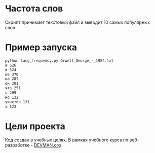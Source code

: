 # Частота слов

Скрипт принимает текстовый файл и выводит 10 самых популярных слов

# Пример запуска
```bash
python lang_frequency.py Orwell_George_-_1984.txt
и 626
в 524
не 370
на 287
он 281
что 251
с 209
но 132
уинстон 131
а 123
```

# Цели проекта
Код создан в учебных целях. В рамках учебного курса по веб-разработке - [DEVMAN.org](https://devman.org)
